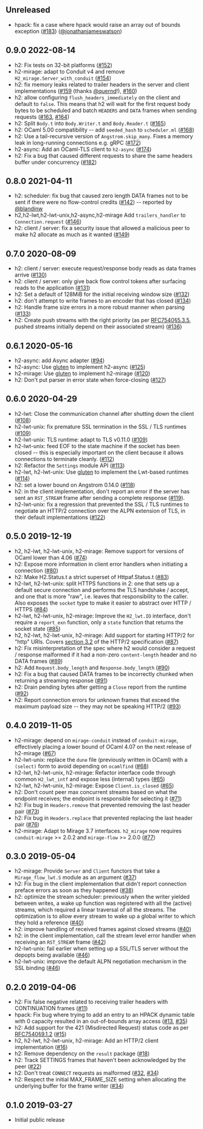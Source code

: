 Unreleased
-----------

- hpack: fix a case where hpack would raise an array out of bounds exception
  ([#183](https://github.com/anmonteiro/ocaml-h2/pull/183))
  ([@jonathanjameswatson](https://github.com/jonathanjameswatson))

0.9.0 2022-08-14
---------------

- h2: Fix tests on 32-bit platforms
  ([#152](https://github.com/anmonteiro/ocaml-h2/pull/152))
- h2-mirage: adapt to Conduit v4 and remove `H2_mirage.Server_with_conduit`
  ([#154](https://github.com/anmonteiro/ocaml-h2/pull/154))
- h2: fix memory leaks related to trailer headers in the server and client
  implementations ([#159](https://github.com/anmonteiro/ocaml-h2/pull/159)
  (thanks [@quernd](https://github.com/quernd)!),
  [#160](https://github.com/anmonteiro/ocaml-h2/pull/160))
- h2: allow configuring `flush_headers_immediately` on the client and default
  to `false`. This means that h2 will wait for the first request body bytes to
  be scheduled and batch `HEADERS` and `DATA` frames when sending requests
  ([#163](https://github.com/anmonteiro/ocaml-h2/pull/163),
  [#164](https://github.com/anmonteiro/ocaml-h2/pull/164))
- h2: Split `Body.t` into `Body.Writer.t` and `Body.Reader.t`
  ([#165](https://github.com/anmonteiro/ocaml-h2/pull/165))
- h2: OCaml 5.00 compatibility -- add `seeded_hash` to `scheduler.ml`
  ([#168](https://github.com/anmonteiro/ocaml-h2/pull/168))
- h2: Use a tail-recursive version of `Angstrom.skip_many`. Fixes a memory leak
  in long-running connections e.g. gRPC
  ([#172](https://github.com/anmonteiro/ocaml-h2/pull/172))
- h2-async: Add an OCaml-TLS client to `h2-async`
  ([#174](https://github.com/anmonteiro/ocaml-h2/pull/174))
- h2: Fix a bug that caused different requests to share the same headers buffer
  under concurrency ([#182](https://github.com/anmonteiro/ocaml-h2/pull/182))

0.8.0 2021-04-11
---------------

- h2: scheduler: fix bug that caused zero length DATA frames not to be sent if
  there were no flow-control credits
  ([#142](https://github.com/anmonteiro/ocaml-h2/pull/142)) -- reported  by
  [@blandinw](https://github.com/blandinw)
- h2,h2-lwt,h2-lwt-unix,h2-async,h2-mirage Add `trailers_handler` to
  `Connection.request` ([#146](https://github.com/anmonteiro/ocaml-h2/pull/146))
- h2: client / server: fix a security issue that allowed a malicious peer to
  make h2 allocate as much as it wanted
  ([#149](https://github.com/anmonteiro/ocaml-h2/pull/149))

0.7.0 2020-08-09
---------------

- h2: client / server: execute request/response body reads as data frames
  arrive ([#130](https://github.com/anmonteiro/ocaml-h2/pull/130))
- h2: client / server: only give back flow control tokens after surfacing reads
  to the application ([#131](https://github.com/anmonteiro/ocaml-h2/pull/131))
- h2: Set a default of 128MiB for the initial receiving window size
  ([#132](https://github.com/anmonteiro/ocaml-h2/pull/132))
- h2: don't attempt to write frames to an encoder that has closed
  ([#134](https://github.com/anmonteiro/ocaml-h2/pull/134))
- h2: Handle frame size errors in a more robust manner when parsing
  ([#133](https://github.com/anmonteiro/ocaml-h2/pull/133))
- h2: Create push streams with the right priority (as per
  [RFC7540§5.3.5](https://tools.ietf.org/html/rfc7540#section-5.3.5), pushed
  streams initially depend on their associated stream)
  ([#136](https://github.com/anmonteiro/ocaml-h2/pull/136))

0.6.1 2020-05-16
---------------
- h2-async: add Async adapter
  ([#94](https://github.com/anmonteiro/ocaml-h2/pull/94))
- h2-async: Use [gluten](https://github.com/anmonteiro/gluten) to implement
  h2-async ([#125](https://github.com/anmonteiro/ocaml-h2/pull/125))
- h2-mirage: Use [gluten](https://github.com/anmonteiro/gluten) to implement
  h2-mirage ([#120](https://github.com/anmonteiro/ocaml-h2/pull/120))
- h2: Don't put parser in error state when force-closing
  ([#127](https://github.com/anmonteiro/ocaml-h2/pull/127))

0.6.0 2020-04-29
--------------

- h2-lwt: Close the communication channel after shutting down the client
  ([#108](https://github.com/anmonteiro/ocaml-h2/pull/108))
- h2-lwt-unix: fix premature SSL termination in the SSL / TLS runtimes
  ([#109](https://github.com/anmonteiro/ocaml-h2/pull/109))
- h2-lwt-unix: TLS runtime: adapt to TLS v0.11.0
  ([#109](https://github.com/anmonteiro/ocaml-h2/pull/109))
- h2-lwt-unix: feed EOF to the state machine if the socket has been closed --
  this is especially important on the client because it allows connections to
  terminate cleanly. ([#112](https://github.com/anmonteiro/ocaml-h2/pull/112))
- h2: Refactor the `Settings` module API
  ([#113](https://github.com/anmonteiro/ocaml-h2/pull/113))
- h2-lwt, h2-lwt-unix: Use [gluten](https://github.com/anmonteiro/gluten) to
  implement the Lwt-based runtimes
  ([#114](https://github.com/anmonteiro/ocaml-h2/pull/114))
- h2: set a lower bound on Angstrom 0.14.0
  ([#118](https://github.com/anmonteiro/ocaml-h2/pull/118))
- h2: in the client implementation, don't report an error if the server has
  sent an `RST_STREAM` frame after sending a complete response
  ([#119](https://github.com/anmonteiro/ocaml-h2/pull/119)).
- h2-lwt-unix: fix a regression that prevented the SSL / TLS runtimes to
  negotiate an HTTP/2 connection over the ALPN extension of TLS, in their
  default implementations
  ([#122](https://github.com/anmonteiro/ocaml-h2/pull/122))

0.5.0 2019-12-19
--------------

- h2, h2-lwt, h2-lwt-unix, h2-mirage: Remove support for versions of OCaml
  lower than 4.06 ([#74](https://github.com/anmonteiro/ocaml-h2/pull/74))
- h2: Expose more information in client error handlers when initiating a
  connection ([#80](https://github.com/anmonteiro/ocaml-h2/pull/80))
- h2: Make H2.Status.t a strict superset of Httpaf.Status.t
  ([#83](https://github.com/anmonteiro/ocaml-h2/pull/83))
- h2-lwt, h2-lwt-unix: split HTTPS functions in 2: one that sets up a default
  secure connection and performs the TLS handshake / accept, and one that is
  more "raw", i.e. leaves that responsibility to the caller. Also exposes the
  `socket` type to make it easier to abstract over HTTP / HTTPS
  ([#84](https://github.com/anmonteiro/ocaml-h2/pull/84))
- h2-lwt, h2-lwt-unix, h2-mirage: Improve the `H2_lwt.IO` interface, don't
  require a `report_exn` function, only a `state` function that returns the
  socket state ([#85](https://github.com/anmonteiro/ocaml-h2/pull/85))
- h2, h2-lwt, h2-lwt-unix, h2-mirage: Add support for starting HTTP/2 for
  "http" URIs. Covers [section 3.2](https://tools.ietf.org/html/rfc7540#section-3.2)
  of the HTTP/2 specification
  ([#87](https://github.com/anmonteiro/ocaml-h2/pull/87))
- h2: Fix misinterpretation of the spec where h2 would consider a request /
  response malformed if it had a non-zero `content-length` header and no DATA
  frames ([#89](https://github.com/anmonteiro/ocaml-h2/pull/89))
- h2: Add `Request.body_length` and `Response.body_length`
  ([#90](https://github.com/anmonteiro/ocaml-h2/pull/90))
- h2: Fix a bug that caused DATA frames to be incorrectly chunked when
  returning a streaming response
  ([#91](https://github.com/anmonteiro/ocaml-h2/pull/91))
- h2: Drain pending bytes after getting a `Close` report from the runtime
  ([#92](https://github.com/anmonteiro/ocaml-h2/pull/92))
- h2: Report connection errors for unknown frames that exceed the maximum
  payload size -- they may not be speaking HTTP/2
 ([#93](https://github.com/anmonteiro/ocaml-h2/pull/93))

0.4.0 2019-11-05
--------------

- h2-mirage: depend on `mirage-conduit` instead of `conduit-mirage`,
  effectively placing a lower bound of OCaml 4.07 on the next release of
  h2-mirage ([#67](https://github.com/anmonteiro/ocaml-h2/pull/67))
- h2-lwt-unix: replace the `dune` file (previously written in OCaml) with a
  `(select)` form to avoid depending on `ocamlfind`
  ([#68](https://github.com/anmonteiro/ocaml-h2/pull/68))
- h2-lwt, h2-lwt-unix, h2-mirage: Refactor interface code through common
  `H2_lwt_intf` and expose less (internal) types
  ([#65](https://github.com/anmonteiro/ocaml-h2/pull/65))
- h2-lwt, h2-lwt-unix, h2-mirage: Expose `Client.is_closed`
  ([#65](https://github.com/anmonteiro/ocaml-h2/pull/65))
- h2: Don't count peer max concurrent streams based on what the endpoint
  receives; the endpoint is responsible for selecting it
  ([#71](https://github.com/anmonteiro/ocaml-h2/pull/71))
- h2: Fix bug in `Headers.remove` that prevented removing the last header pair
  ([#73](https://github.com/anmonteiro/ocaml-h2/pull/73))
- h2: Fix bug in `Headers.replace` that prevented replacing the last header
  pair ([#76](https://github.com/anmonteiro/ocaml-h2/pull/76))
- h2-mirage: Adapt to Mirage 3.7 interfaces. `h2_mirage` now requires
  `conduit-mirage` >= 2.0.2 and `mirage-flow` >= 2.0.0
  ([#77](https://github.com/anmonteiro/ocaml-h2/pull/77))

0.3.0 2019-05-04
--------------

- h2-mirage: Provide `Server` and `Client` functors that take a
  `Mirage_flow_lwt.S` module as an argument
  ([#37](https://github.com/anmonteiro/ocaml-h2/pull/37))
- h2: Fix bug in the client implementation that didn't report connection
  preface errors as soon as they happened
  ([#38](https://github.com/anmonteiro/ocaml-h2/pull/38))
- h2: optimize the stream scheduler: previously when the writer yielded between
  writes, a wake up function was registered with all the (active) streams,
  which required a linear traversal of all the streams. The optimization is to
  allow every stream to wake up a global writer to which they hold a reference
  ([#40](https://github.com/anmonteiro/ocaml-h2/pull/40))
- h2: improve handling of received frames against closed streams
  ([#40](https://github.com/anmonteiro/ocaml-h2/pull/40))
- h2: in the client implementation, call the stream level error handler when
  receiving an `RST_STREAM` frame
  ([#42](https://github.com/anmonteiro/ocaml-h2/pull/42))
- h2-lwt-unix: fail earlier when setting up a SSL/TLS server without the
  depopts being available
  ([#46](https://github.com/anmonteiro/ocaml-h2/pull/46))
- h2-lwt-unix: improve the default ALPN negotiation mechanism in the SSL
  binding ([#46](https://github.com/anmonteiro/ocaml-h2/pull/46))

0.2.0 2019-04-06
--------------

- h2: Fix false negative related to receiving trailer headers with CONTINUATION
  frames ([#11](https://github.com/anmonteiro/ocaml-h2/pull/11))
- hpack: Fix bug where trying to add an entry to an HPACK dynamic table with 0
  capacity resulted in an out-of-bounds array access
  ([#13](https://github.com/anmonteiro/ocaml-h2/pull/13),
  [#35](https://github.com/anmonteiro/ocaml-h2/pull/35))
- h2: Add support for the 421 (Misdirected Request) status code as per
  [RFC7540§9.1.2](https://tools.ietf.org/html/rfc7540#section-9.1.2)
  ([#15](https://github.com/anmonteiro/ocaml-h2/pull/15))
- h2, h2-lwt, h2-lwt-unix, h2-mirage: Add an HTTP/2 client implementation
  ([#16](https://github.com/anmonteiro/ocaml-h2/pull/16))
- h2: Remove dependency on the `result` package
  ([#18](https://github.com/anmonteiro/ocaml-h2/pull/18))
- h2: Track SETTINGS frames that haven't been acknowledged by the peer
  ([#22](https://github.com/anmonteiro/ocaml-h2/pull/22))
- h2: Don't treat `CONNECT` requests as malformed
  ([#32](https://github.com/anmonteiro/ocaml-h2/pull/32),
  [#34](https://github.com/anmonteiro/ocaml-h2/pull/34))
- h2: Respect the initial MAX\_FRAME\_SIZE setting when allocating the
  underlying buffer for the frame writer
  ([#34](https://github.com/anmonteiro/ocaml-h2/pull/34))

0.1.0 2019-03-27
--------------

- Initial public release
